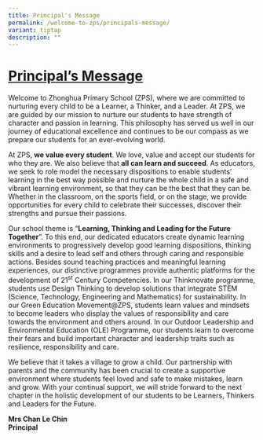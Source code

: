 ```yaml
---
title: Principal's Message
permalink: /welcome-to-zps/principals-message/
variant: tiptap
description: ""
---
```

<h1><strong><u>Principal’s Message</u></strong></h1>
<p>Welcome to Zhonghua Primary School (ZPS), where we are committed to nurturing
every child to be a Learner, a Thinker, and a Leader. At ZPS, we are guided
by our mission to nurture our students to have strength of character and
passion in learning. This philosophy has served us well in our journey
of educational excellence and continues to be our compass as we prepare
our students for an ever-evolving world.</p>
<p>At ZPS,&nbsp;<strong>we value every student</strong>. We love, value and
accept our students for who they are. We also believe that&nbsp;<strong>all can learn and succeed</strong>.
As educators, we seek to role model the necessary dispositions to enable
students’ learning in the best way possible and nurture the whole child
in a safe and vibrant learning environment, so that they can be the best
that they can be. Whether in the classroom, on the sports field, or on
the stage, we provide opportunities for every child to celebrate their
successes, discover their strengths and pursue their passions.</p>
<p>Our school theme is “<strong>Learning, Thinking and Leading for the Future Together</strong>”.
To this end, our dedicated educators create dynamic learning environments
to progressively develop good learning dispositions, thinking skills and
a desire to lead self and others through caring and responsible actions.
Besides sound teaching practices and meaningful learning experiences, our
distinctive programmes provide authentic platforms for the development
of 21<sup>st</sup> Century Competencies. In our Thinknovate programme, students
use Design Thinking to develop solutions that integrate STEM (Science,
Technology, Engineering and Mathematics) for sustainability. In our Green
Education Movement@ZPS, students learn values and mindsets to become leaders
who display the values of responsibility and care towards the environment
and others around. In our Outdoor Leadership and Environmental Education
(OLE) Programme, our students learn to overcome their fears and build important
character and leadership traits such as resilience, responsibility and
care.</p>
<p>We believe that it takes a village to grow a child. Our partnership with
parents and the community has been crucial to create a supportive environment
where students feel loved and safe to make mistakes, learn and grow. With
your continual support, we will stride forward to the next chapter in the
holistic development of our students to be Learners, Thinkers and Leaders
for the Future.</p>
<p><strong>Mrs Chan Le Chin</strong>
<br><strong>Principal</strong>
</p>